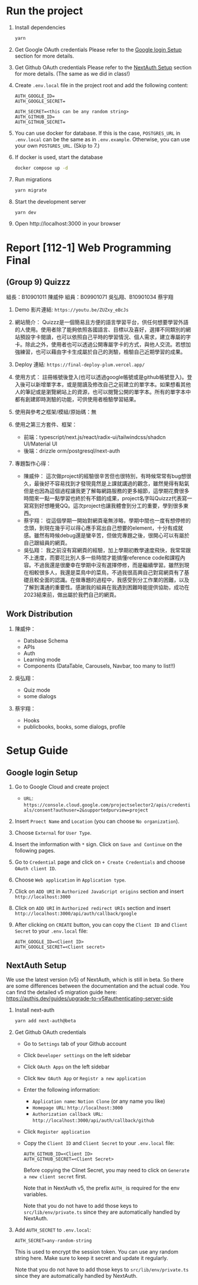 # Run the project

1. Install dependencies
   ```bash
   yarn
   ```

2. Get Google OAuth credentials
   Please refer to the [Google login Setup](#google-login-setup) section for more details.

3. Get Github OAuth credentials
   Please refer to the [NextAuth Setup](#nextauth-setup) section for more details. (The same as we did in class!)

4. Create `.env.local` file in the project root and add the following content:

   ```text
   AUTH_GOOGLE_ID=
   AUTH_GOOGLE_SECRET=

   AUTH_SECRET=<this can be any random string>
   AUTH_GITHUB_ID=
   AUTH_GITHUB_SECRET=
   ```

5. You can use docker for database. If this is the case, `POSTGRES_URL` in `.env.local` can be the same as in `.env.example`.
   Otherwise, you can use your own `POSTGRES_URL`. (Skip to 7.)

6. If docker is used, start the database
   ```bash
   docker compose up -d
   ```

7. Run migrations
   ```bash
   yarn migrate
   ```

8. Start the development server
   ```bash
   yarn dev
   ```
9. Open http://localhost:3000 in your browser

# Report [112-1] Web Programming Final 

## (Group 9) Quizzz

組長：B10901011 陳威仲
組員：B09901071 吳弘翔、B10901034 蔡宇翔

1. Demo 影片連結: `https://youtu.be/ZUZxy_eBcJs`

2. 網站簡介：
   Quizzz是一個簡易且方便的語言學習平台，供任何想要學習外語的人使用。使用者除了能夠依照各國語言、目標以及喜好，選擇不同類別的網站預設字卡閱讀，也可以依照自己平時的學習情況、個人需求，建立專屬的字卡。除此之外，使用者也可以透過公開專屬字卡的方式，與他人交流。若想加強練習，也可以藉由字卡生成屬於自己的測驗，檢驗自己近期學習的成果。

3. Deploy 連結: `https://final-deploy-plum.vercel.app/`

4. 使用方式：
   註冊帳號後登入(也可以透過google帳號或是github帳號登入)。登入後可以新增單字本，或是閱讀及修改自己之前建立的單字本。如果想看其他人的筆記或是瀏覽網站上的資源，也可以閱覽公開的單字本。所有的單字本中都有創建即時測驗的功能，可供使用者檢驗學習結果。

5. 使用與參考之框架/模組/原始碼：無

6. 使用之第三方套件、框架：
   - 前端：typescript/next.js/react/radix-ui/tailwindcss/shadcn UI/Material UI
   - 後端：drizzle orm/postgresql/next-auth

7. 專題製作心得：
   - 陳威仲：
     這次做project的經驗很辛苦但也很特別，有時候常常有bug想很久，最後好不容易找到才發現竟然是上課就講過的觀念，雖然覺得有點氣但是也因為這個過程讓我更了解每網路服務的更多細節，這學期花費很多時間來一點一點學習也終於有不錯的成果，project名字叫Quizzz代表寫一寫寫到好想睡覺QQ。這次project也讓我體會到分工的重要，學到很多東西。
   - 蔡宇翔：
     從這個學期一開始對網頁毫無涉略，學期中間也一度有想停修的念頭，到現在幾乎可以得心應手寫出自己想要的element，十分有成就感。雖然有時候debug還是蠻辛苦，但做完專題之後，很開心可以有屬於自己跟組員的網頁。
   - 吳弘翔：
     我之前沒有寫網頁的經驗，加上學期初教學速度飛快，我常常跟不上進度，而要花比別人多一些時間才能搞懂reference code和課程內容。不過我還是很慶幸在學期中沒有選擇停修，而是繼續學習。雖然到現在相較很多人，我還是菜鳥中的菜鳥，不過我很高興自己對寫網頁有了基礎且較全面的認識。在做專題的過程中，我感受到分工作業的困難，以及了解到溝通的重要性。感謝我的組員在我遇到困難時能提供協助，成功在2023結束前，做出屬於我們自己的網頁。

## Work Distribution
1. 陳威仲：
   - Datsbase Schema
   - APIs
   - Auth
   - Learning mode
   - Components (DataTable, Carousels, Navbar, too many to list!!)

2. 吳弘翔：
   - Quiz mode
   - some dialogs

3. 蔡宇翔：
   - Hooks
   - publicbooks, books, some dialogs, profile

# Setup Guide

## Google login Setup

1. Go to Google Cloud and create project
   - `URL`: `https://console.cloud.google.com/projectselector2/apis/credentials/consent?authuser=2&supportedpurview=project`

2. Insert `Proect Name` and `Location` (you can choose `No organization`).

3. Choose `External` for `User Type`.

4. Insert the imformation with `*` sign. Click on `Save and Continue` on the following pages.

5. Go to `Credential` page and click on `+ Create Credentials` and choose `OAuth client ID`.

6. Choose `Web application` in `Application type`.

7. Click on `ADD URI` in `Authorized JavaScript origins` section and insert `http://localhost:3000`

8. Click on `ADD URI` in `Authorized redirect URIs` section and insert `http://localhost:3000/api/auth/callback/google`

9. After clicking on `CREATE` button, you can copy the `Client ID` and `Client Secret` to your `.env.local` file:

   ```text
   AUTH_GOOGLE_ID=<Client ID>
   AUTH_GOOGLE_SECRET=<Client secret>
   ```

   
## NextAuth Setup

We use the latest version (v5) of NextAuth, which is still in beta. So there are some differences between the documentation and the actual code. You can find the detailed v5 migration guide here: https://authjs.dev/guides/upgrade-to-v5#authenticating-server-side

1. Install next-auth

   ```bash
   yarn add next-auth@beta
   ```

2. Get Github OAuth credentials

   - Go to `Settings` tab of your Github account
   - Click `Developer settings` on the left sidebar
   - Click `OAuth Apps` on the left sidebar
   - Click `New OAuth App` or `Registr a new application`
   - Enter the following information:
     - `Application name`: `Notion Clone` (or any name you like)
     - `Homepage URL`: `http://localhost:3000`
     - `Authorization callback URL`: `http://localhost:3000/api/auth/callback/github`
   - Click `Register application`
   - Copy the `Client ID` and `Client Secret` to your `.env.local` file:

     ```text
     AUTH_GITHUB_ID=<Client ID>
     AUTH_GITHUB_SECRET=<Client Secret>
     ```

     Before copying the Clinet Secret, you may need to click on `Generate a new client secret` first.

     Note that in NextAuth v5, the prefix `AUTH_` is required for the env variables.

     Note that you do not have to add those keys to `src/lib/env/private.ts` since they are automatically handled by NextAuth.

3. Add `AUTH_SECRET` to `.env.local`:

   ```text
   AUTH_SECRET=any-random-string
   ```

   This is used to encrypt the session token. You can use any random string here. Make sure to keep it secret and update it regularly.

   Note that you do not have to add those keys to `src/lib/env/private.ts` since they are automatically handled by NextAuth.
